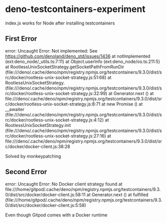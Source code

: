 # deno-testcontainers-experiment

index.js works for Node after installing testcontainers

## First Error

error: Uncaught Error: Not implemented: See
https://github.com/denoland/deno_std/issues/1436 at notImplemented
(ext:deno_node/_utils.ts:7:11) at Object.userInfo (ext:deno_node/os.ts:211:5) at
RootlessUnixSocketStrategy.getSocketPathFromRunDir
(file:///deno/.cache/deno/npm/registry.npmjs.org/testcontainers/9.3.0/dist/src/docker/rootless-unix-socket-strategy.js:51:68)
at RootlessUnixSocketStrategy.<anonymous>
(file:///deno/.cache/deno/npm/registry.npmjs.org/testcontainers/9.3.0/dist/src/docker/rootless-unix-socket-strategy.js:32:99)
at Generator.next (<anonymous>) at
file:///deno/.cache/deno/npm/registry.npmjs.org/testcontainers/9.3.0/dist/src/docker/rootless-unix-socket-strategy.js:8:71
at new Promise (<anonymous>) at __awaiter
(file:///deno/.cache/deno/npm/registry.npmjs.org/testcontainers/9.3.0/dist/src/docker/rootless-unix-socket-strategy.js:4:12)
at RootlessUnixSocketStrategy.init
(file:///deno/.cache/deno/npm/registry.npmjs.org/testcontainers/9.3.0/dist/src/docker/rootless-unix-socket-strategy.js:27:16)
at
file:///deno/.cache/deno/npm/registry.npmjs.org/testcontainers/9.3.0/dist/src/docker/docker-client.js:38:28

Solved by monkeypatching

## Second Error

error: Uncaught Error: No Docker client strategy found at
file:///home/gitpod/.cache/deno/npm/registry.npmjs.org/testcontainers/9.3.0/dist/src/docker/docker-client.js:58:11
at Generator.next (<anonymous>) at fulfilled
(file:///home/gitpod/.cache/deno/npm/registry.npmjs.org/testcontainers/9.3.0/dist/src/docker/docker-client.js:5:58)

Even though Gitpod comes with a Docker runtime
